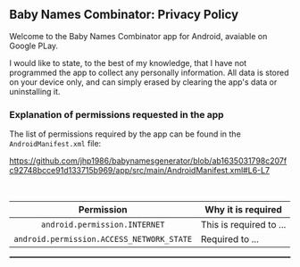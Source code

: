 ## Baby Names Combinator: Privacy Policy

Welcome to the Baby Names Combinator app for Android, avaiable on Google PLay.

I would like to state, to the best of my knowledge, that I have not programmed the app to collect any personally information. All data is stored on your device only, and can simply erased by clearing the app's data or uninstalling it.

### Explanation of permissions requested in the app

The list of permissions required by the app can be found in the `AndroidManifest.xml` file:

https://github.com/jhp1986/babynamesgenerator/blob/ab1635031798c207fc92748bcce91d133715b969/app/src/main/AndroidManifest.xml#L6-L7

<br/>

| Permission | Why it is required |
| :---: | --- |
| `android.permission.INTERNET` | This is required to ... |
| `android.permission.ACCESS_NETWORK_STATE` | Required to ... |

 <hr style="border:1px solid gray">
